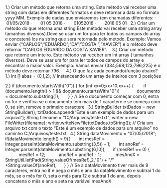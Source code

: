 1.) Criar um método que retorna uma string. Este método vai receber uma string com datas em diferentes formatos e deve retornar a data no formato yyyy MM.
Exemplo de dadas que enviaremos (em chamadas diferentes:
·       01/05/2018
·       01 05 2018
·       01052018
·       2018 05 01
 
2.) Criar um método do que retorna uma string.Este método vai receber uma string array tamanhos diversos).Deve se usar um for para ler todos os campos do array e concatená los
na string que será retornada pelo método.
Exemplo: Vamos enviar {“CARLOS”;”EDUARDO”;”DA”;”COSTA ”;”XAVIER”} e o
método deve retornar “CARLOS EDUARDO DA COSTA XAVIER”. 
 
3.) Criar um método que retorne um inteiro. Este método vai receber um int array ( tamanhos diversos). Deve se usar um for para ler todos os campos do array e encontrar o maior valor.
Exemplo: Vamos enviar {334;568;123;796;225} e o método deve retornar 796.
 
 
4.) O que faz cada comando/função abaixo?
 
1.) int [] abas = {0,1,2};
// Instanceando um array de inteiros com 3 posições

2.) if (documento.startsWith("0")) {
for (int xx=0;xx<10;xx++) {
       if (documento.length() > 1 && documento.startsWith("0"))
             documento = documento.substring(1);
      }
}
// Se o documento começar com 0, entra no for e verifica se o documento tem mais de 1 caractere e se começa com 0, se sim, remove o primeiro caractere
 
3.) StringBuilder txtDados = new StringBuilder();
txtDados.append(“Este é um exemplo de dados para um arquivo”);
String filename = “C:/Arquivos/teste.txt";
writer = new FileWriter(filename);
writer.writeNewFile(txtDados.toString());
// Cria um arquivo txt com o texto “Este é um exemplo de dados para um arquivo” no caminho C:/Arquivos/teste.txt
 
4.)
String dataMovimento = “07/05/2018”;
if(dataMovimento.length() > 9){
      int mesRef = Integer.parseInt(dataMovimento.substring(3,5)) - 1;
      int anoRef = Integer.parseInt(dataMovimento.substring(6,10));
     if (mesRef == 0) {
           mesRef = 12;
          anoRef = anoRef - 1;
           mesAnoX = StringUtil.leftPad(String.valueOf(mesRef),2,"0") + "/" +String.valueOf(anoRef);
     }
}
// Se a dataMovimento tiver mais de 9 caracteres, entra no if e pega o mês e ano da dataMovimento e subtrai 1 do mês, se o mês for 0, seta o mês para 12 e subtrai 1 do ano, depois concatena o mês e ano e seta na variável mesAnoX
 
